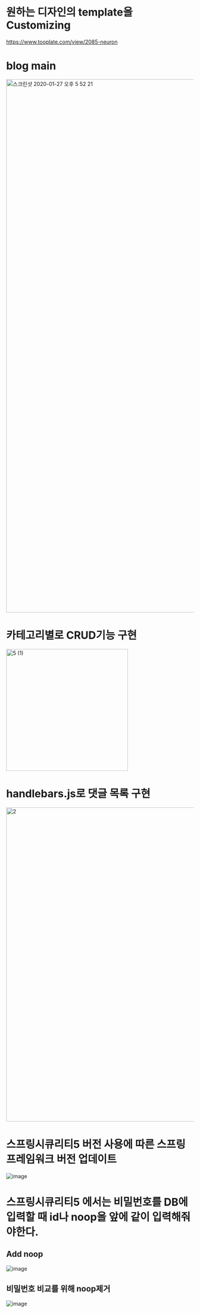 # 원하는 디자인의 template을 Customizing
https://www.tooplate.com/view/2085-neuron

# blog main
<img width="1431" alt="스크린샷 2020-01-27 오후 5 52 21" src="https://user-images.githubusercontent.com/33336934/88947012-e971d680-d2ca-11ea-8f0f-957383b2c82c.png">

# 카테고리별로 CRUD기능 구현
<img width="327" alt="5 (1)" src="https://user-images.githubusercontent.com/33336934/88946713-8bdd8a00-d2ca-11ea-9365-7a389e3c8dfd.png">

# handlebars.js로 댓글 목록 구현
<img width="843" alt="2" src="https://user-images.githubusercontent.com/33336934/88946885-c0514600-d2ca-11ea-9ac5-2cd6006938f5.png">

# 스프링시큐리티5 버전 사용에 따른 스프링프레임워크 버전 업데이트
![image](https://user-images.githubusercontent.com/33336934/91257163-28992780-e7a4-11ea-8000-13b148116e14.png)

# 스프링시큐리티5 에서는 비밀번호를 DB에 입력할 때 id나 noop을 앞에 같이 입력해줘야한다.
## Add noop 
![image](https://user-images.githubusercontent.com/33336934/91256955-ae68a300-e7a3-11ea-9578-3fc555e17a2f.png)

## 비밀번호 비교를 위해 noop제거 
![image](https://user-images.githubusercontent.com/33336934/91257023-d2c47f80-e7a3-11ea-82f8-ee0ce999d2e1.png)
